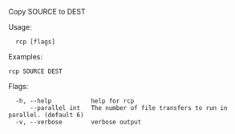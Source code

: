 Copy SOURCE to DEST

Usage:
```
  rcp [flags]
```

Examples:
```
rcp SOURCE DEST
```

Flags:
```
  -h, --help           help for rcp
      --parallel int   The number of file transfers to run in parallel. (default 6)
  -v, --verbose        verbose output
```
